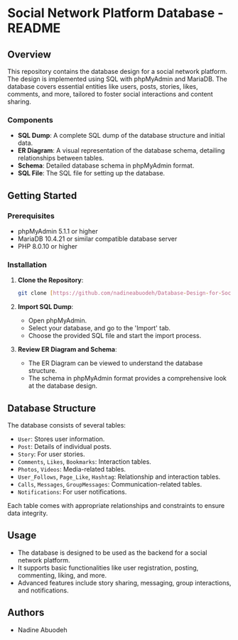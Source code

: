 # Social Network Platform Database - README

## Overview

This repository contains the database design for a social network platform. The design is implemented using SQL with phpMyAdmin and MariaDB. The database covers essential entities like users, posts, stories, likes, comments, and more, tailored to foster social interactions and content sharing.

### Components

- **SQL Dump**: A complete SQL dump of the database structure and initial data.
- **ER Diagram**: A visual representation of the database schema, detailing relationships between tables.
- **Schema**: Detailed database schema in phpMyAdmin format.
- **SQL File**: The SQL file for setting up the database.

## Getting Started

### Prerequisites

- phpMyAdmin 5.1.1 or higher
- MariaDB 10.4.21 or similar compatible database server
- PHP 8.0.10 or higher

### Installation

1. **Clone the Repository**: 
   ```bash
   git clone [https://github.com/nadineabuodeh/Database-Design-for-Social-Network-Platform.git]
   ```

2. **Import SQL Dump**: 
   - Open phpMyAdmin.
   - Select your database, and go to the 'Import' tab.
   - Choose the provided SQL file and start the import process.

3. **Review ER Diagram and Schema**:
   - The ER Diagram can be viewed to understand the database structure.
   - The schema in phpMyAdmin format provides a comprehensive look at the database design.

## Database Structure

The database consists of several tables:

- `User`: Stores user information.
- `Post`: Details of individual posts.
- `Story`: For user stories.
- `Comments`, `Likes`, `Bookmarks`: Interaction tables.
- `Photos`, `Videos`: Media-related tables.
- `User_Follows`, `Page_Like`, `Hashtag`: Relationship and interaction tables.
- `Calls`, `Messages`, `GroupMessages`: Communication-related tables.
- `Notifications`: For user notifications.

Each table comes with appropriate relationships and constraints to ensure data integrity.

## Usage

- The database is designed to be used as the backend for a social network platform.
- It supports basic functionalities like user registration, posting, commenting, liking, and more.
- Advanced features include story sharing, messaging, group interactions, and notifications.

## Authors

- Nadine Abuodeh

